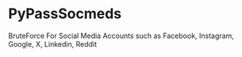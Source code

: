 # PyPassSocmeds
BruteForce For Social Media Accounts such as Facebook, Instagram, Google, X, Linkedin, Reddit
